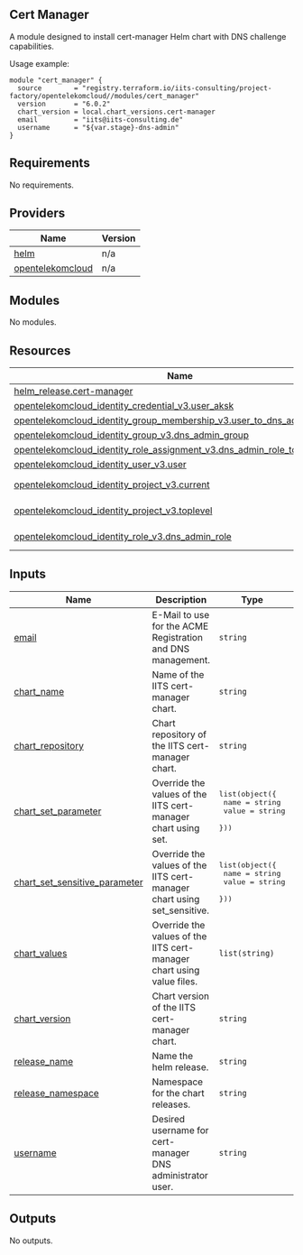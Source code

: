 ## Cert Manager

A module designed to install cert-manager Helm chart with DNS challenge capabilities. 

Usage example:
```hcl
module "cert_manager" {
  source        = "registry.terraform.io/iits-consulting/project-factory/opentelekomcloud//modules/cert_manager"
  version       = "6.0.2"
  chart_version = local.chart_versions.cert-manager
  email         = "iits@iits-consulting.de"
  username      = "${var.stage}-dns-admin"
}
```

<!-- BEGIN_TF_DOCS -->
## Requirements

No requirements.

## Providers

| Name | Version |
|------|---------|
| <a name="provider_helm"></a> [helm](#provider\_helm) | n/a |
| <a name="provider_opentelekomcloud"></a> [opentelekomcloud](#provider\_opentelekomcloud) | n/a |

## Modules

No modules.

## Resources

| Name | Type |
|------|------|
| [helm_release.cert-manager](https://registry.terraform.io/providers/hashicorp/helm/latest/docs/resources/release) | resource |
| [opentelekomcloud_identity_credential_v3.user_aksk](https://registry.terraform.io/providers/opentelekomcloud/opentelekomcloud/latest/docs/resources/identity_credential_v3) | resource |
| [opentelekomcloud_identity_group_membership_v3.user_to_dns_admin_group](https://registry.terraform.io/providers/opentelekomcloud/opentelekomcloud/latest/docs/resources/identity_group_membership_v3) | resource |
| [opentelekomcloud_identity_group_v3.dns_admin_group](https://registry.terraform.io/providers/opentelekomcloud/opentelekomcloud/latest/docs/resources/identity_group_v3) | resource |
| [opentelekomcloud_identity_role_assignment_v3.dns_admin_role_to_dns_group](https://registry.terraform.io/providers/opentelekomcloud/opentelekomcloud/latest/docs/resources/identity_role_assignment_v3) | resource |
| [opentelekomcloud_identity_user_v3.user](https://registry.terraform.io/providers/opentelekomcloud/opentelekomcloud/latest/docs/resources/identity_user_v3) | resource |
| [opentelekomcloud_identity_project_v3.current](https://registry.terraform.io/providers/opentelekomcloud/opentelekomcloud/latest/docs/data-sources/identity_project_v3) | data source |
| [opentelekomcloud_identity_project_v3.toplevel](https://registry.terraform.io/providers/opentelekomcloud/opentelekomcloud/latest/docs/data-sources/identity_project_v3) | data source |
| [opentelekomcloud_identity_role_v3.dns_admin_role](https://registry.terraform.io/providers/opentelekomcloud/opentelekomcloud/latest/docs/data-sources/identity_role_v3) | data source |

## Inputs

| Name | Description | Type | Default | Required |
|------|-------------|------|---------|:--------:|
| <a name="input_email"></a> [email](#input\_email) | E-Mail to use for the ACME Registration and DNS management. | `string` | n/a | yes |
| <a name="input_chart_name"></a> [chart\_name](#input\_chart\_name) | Name of the IITS cert-manager chart. | `string` | `"cert-manager"` | no |
| <a name="input_chart_repository"></a> [chart\_repository](#input\_chart\_repository) | Chart repository of the IITS cert-manager chart. | `string` | `"chart.iits.tech"` | no |
| <a name="input_chart_set_parameter"></a> [chart\_set\_parameter](#input\_chart\_set\_parameter) | Override the values of the IITS cert-manager chart using set. | <pre>list(object({<br>    name  = string<br>    value = string<br>  }))</pre> | `[]` | no |
| <a name="input_chart_set_sensitive_parameter"></a> [chart\_set\_sensitive\_parameter](#input\_chart\_set\_sensitive\_parameter) | Override the values of the IITS cert-manager chart using set\_sensitive. | <pre>list(object({<br>    name  = string<br>    value = string<br>  }))</pre> | `[]` | no |
| <a name="input_chart_values"></a> [chart\_values](#input\_chart\_values) | Override the values of the IITS cert-manager chart using value files. | `list(string)` | `[]` | no |
| <a name="input_chart_version"></a> [chart\_version](#input\_chart\_version) | Chart version of the IITS cert-manager chart. | `string` | `"1.14.4"` | no |
| <a name="input_release_name"></a> [release\_name](#input\_release\_name) | Name the helm release. | `string` | `"cert-manager"` | no |
| <a name="input_release_namespace"></a> [release\_namespace](#input\_release\_namespace) | Namespace for the chart releases. | `string` | `"cert-manager"` | no |
| <a name="input_username"></a> [username](#input\_username) | Desired username for cert-manager DNS administrator user. | `string` | `"cert-manager-dns-admin"` | no |

## Outputs

No outputs.
<!-- END_TF_DOCS -->